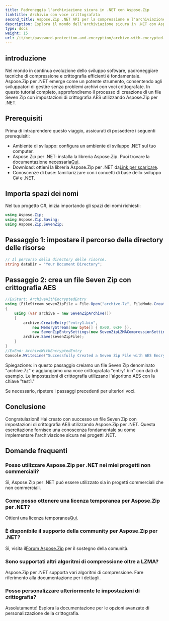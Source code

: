 ```yaml
---
title: Padroneggia l'archiviazione sicura in .NET con Aspose.Zip
linktitle: Archivio con voce crittografata
second_title: Aspose.Zip .NET API per la compressione e l'archiviazione dei file
description: Esplora il mondo dell'archiviazione sicura in .NET con Aspose.Zip. Crea file Seven Zip con crittografia AES senza sforzo. Migliora le tue capacità di sviluppo ora!
type: docs
weight: 15
url: /it/net/password-protection-and-encryption/archive-with-encrypted-entry/
---
```


## introduzione

Nel mondo in continua evoluzione dello sviluppo software, padroneggiare tecniche di compressione e crittografia efficienti è fondamentale. Aspose.Zip per .NET emerge come un potente strumento, consentendo agli sviluppatori di gestire senza problemi archivi con voci crittografate. In questo tutorial completo, approfondiremo il processo di creazione di un file Seven Zip con impostazioni di crittografia AES utilizzando Aspose.Zip per .NET.

## Prerequisiti

Prima di intraprendere questo viaggio, assicurati di possedere i seguenti prerequisiti:

- Ambiente di sviluppo: configura un ambiente di sviluppo .NET sul tuo computer.
-  Aspose.Zip per .NET: installa la libreria Aspose.Zip. Puoi trovare la documentazione necessaria[Qui](https://reference.aspose.com/zip/net/).
-  Download: ottieni la libreria Aspose.Zip per .NET da[Link per scaricare](https://releases.aspose.com/zip/net/).
- Conoscenze di base: familiarizzare con i concetti di base dello sviluppo C# e .NET.

## Importa spazi dei nomi

Nel tuo progetto C#, inizia importando gli spazi dei nomi richiesti:

```csharp
using Aspose.Zip;
using Aspose.Zip.Saving;
using Aspose.Zip.SevenZip;
```

## Passaggio 1: impostare il percorso della directory delle risorse

```csharp
// Il percorso della directory delle risorse.
string dataDir = "Your Document Directory";
```

## Passaggio 2: crea un file Seven Zip con crittografia AES

```csharp
//ExStart: ArchiveWithEncryptedEntry
using (FileStream sevenZipFile = File.Open("archive.7z", FileMode.Create))
{
    using (var archive = new SevenZipArchive())
    {
        archive.CreateEntry("entry1.bin", 
            new MemoryStream(new byte[] { 0x00, 0xFF }), 
            new SevenZipEntrySettings(new SevenZipLZMACompressionSettings(), new SevenZipAESEncryptionSettings("test1")));
        archive.Save(sevenZipFile);
    }
}
//ExEnd: ArchiveWithEncryptedEntry
Console.WriteLine("Successfully Created a Seven Zip File with AES Encryption Settings");
```

Spiegazione: in questo passaggio creiamo un file Seven Zip denominato "archive.7z" e aggiungiamo una voce crittografata "entry1.bin" con dati di esempio. Le impostazioni di crittografia utilizzano l'algoritmo AES con la chiave "test1."

Se necessario, ripetere i passaggi precedenti per ulteriori voci.

## Conclusione

Congratulazioni! Hai creato con successo un file Seven Zip con impostazioni di crittografia AES utilizzando Aspose.Zip per .NET. Questa esercitazione fornisce una conoscenza fondamentale su come implementare l'archiviazione sicura nei progetti .NET.

## Domande frequenti

### Posso utilizzare Aspose.Zip per .NET nei miei progetti non commerciali?
Sì, Aspose.Zip per .NET può essere utilizzato sia in progetti commerciali che non commerciali.

### Come posso ottenere una licenza temporanea per Aspose.Zip per .NET?
 Ottieni una licenza temporanea[Qui](https://purchase.aspose.com/temporary-license/).

### È disponibile il supporto della community per Aspose.Zip per .NET?
 Sì, visita il[Forum Aspose.Zip](https://forum.aspose.com/c/zip/37) per il sostegno della comunità.

### Sono supportati altri algoritmi di compressione oltre a LZMA?
Aspose.Zip per .NET supporta vari algoritmi di compressione. Fare riferimento alla documentazione per i dettagli.

### Posso personalizzare ulteriormente le impostazioni di crittografia?
Assolutamente! Esplora la documentazione per le opzioni avanzate di personalizzazione della crittografia.

